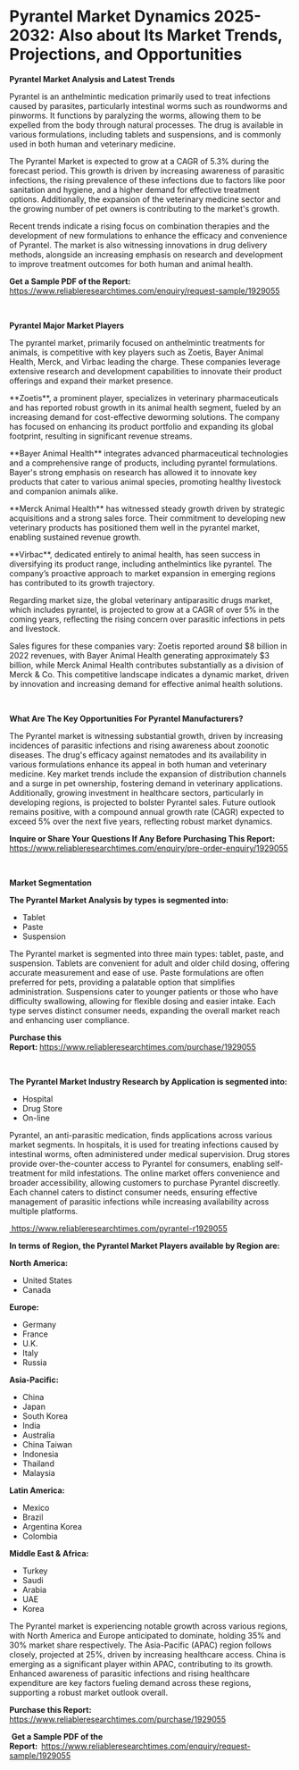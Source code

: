 <p><h1>Pyrantel Market Dynamics 2025-2032: Also about Its Market Trends, Projections, and Opportunities</h1></p><p><strong>Pyrantel Market Analysis and Latest Trends</strong></p>
<p><p>Pyrantel is an anthelmintic medication primarily used to treat infections caused by parasites, particularly intestinal worms such as roundworms and pinworms. It functions by paralyzing the worms, allowing them to be expelled from the body through natural processes. The drug is available in various formulations, including tablets and suspensions, and is commonly used in both human and veterinary medicine.</p><p>The Pyrantel Market is expected to grow at a CAGR of 5.3% during the forecast period. This growth is driven by increasing awareness of parasitic infections, the rising prevalence of these infections due to factors like poor sanitation and hygiene, and a higher demand for effective treatment options. Additionally, the expansion of the veterinary medicine sector and the growing number of pet owners is contributing to the market's growth. </p><p>Recent trends indicate a rising focus on combination therapies and the development of new formulations to enhance the efficacy and convenience of Pyrantel. The market is also witnessing innovations in drug delivery methods, alongside an increasing emphasis on research and development to improve treatment outcomes for both human and animal health.</p></p>
<p><strong>Get a Sample PDF of the Report:&nbsp;</strong> <a href="https://www.reliableresearchtimes.com/enquiry/request-sample/1929055?utm_campaign=2237&utm_medium=2&utm_source=Github&utm_content=ia&utm_term=19042025&utm_id=pyrantel">https://www.reliableresearchtimes.com/enquiry/request-sample/1929055</a></p>
<p>&nbsp;</p>
<p><strong>Pyrantel Major Market Players</strong></p>
<p><p>The pyrantel market, primarily focused on anthelmintic treatments for animals, is competitive with key players such as Zoetis, Bayer Animal Health, Merck, and Virbac leading the charge. These companies leverage extensive research and development capabilities to innovate their product offerings and expand their market presence.</p><p>**Zoetis**, a prominent player, specializes in veterinary pharmaceuticals and has reported robust growth in its animal health segment, fueled by an increasing demand for cost-effective deworming solutions. The company has focused on enhancing its product portfolio and expanding its global footprint, resulting in significant revenue streams.</p><p>**Bayer Animal Health** integrates advanced pharmaceutical technologies and a comprehensive range of products, including pyrantel formulations. Bayer's strong emphasis on research has allowed it to innovate key products that cater to various animal species, promoting healthy livestock and companion animals alike.</p><p>**Merck Animal Health** has witnessed steady growth driven by strategic acquisitions and a strong sales force. Their commitment to developing new veterinary products has positioned them well in the pyrantel market, enabling sustained revenue growth.</p><p>**Virbac**, dedicated entirely to animal health, has seen success in diversifying its product range, including anthelmintics like pyrantel. The company’s proactive approach to market expansion in emerging regions has contributed to its growth trajectory.</p><p>Regarding market size, the global veterinary antiparasitic drugs market, which includes pyrantel, is projected to grow at a CAGR of over 5% in the coming years, reflecting the rising concern over parasitic infections in pets and livestock. </p><p>Sales figures for these companies vary: Zoetis reported around $8 billion in 2022 revenues, with Bayer Animal Health generating approximately $3 billion, while Merck Animal Health contributes substantially as a division of Merck & Co. This competitive landscape indicates a dynamic market, driven by innovation and increasing demand for effective animal health solutions.</p></p>
<p>&nbsp;</p>
<p><strong>What Are The Key Opportunities For Pyrantel Manufacturers?</strong></p>
<p><p>The Pyrantel market is witnessing substantial growth, driven by increasing incidences of parasitic infections and rising awareness about zoonotic diseases. The drug's efficacy against nematodes and its availability in various formulations enhance its appeal in both human and veterinary medicine. Key market trends include the expansion of distribution channels and a surge in pet ownership, fostering demand in veterinary applications. Additionally, growing investment in healthcare sectors, particularly in developing regions, is projected to bolster Pyrantel sales. Future outlook remains positive, with a compound annual growth rate (CAGR) expected to exceed 5% over the next five years, reflecting robust market dynamics.</p></p>
<p><strong>Inquire or Share Your Questions If Any Before Purchasing This Report:</strong> <a href="https://www.reliableresearchtimes.com/enquiry/pre-order-enquiry/1929055?utm_campaign=2237&utm_medium=2&utm_source=Github&utm_content=ia&utm_term=19042025&utm_id=pyrantel">https://www.reliableresearchtimes.com/enquiry/pre-order-enquiry/1929055</a></p>
<p>&nbsp;</p>
<p><strong>Market Segmentation</strong></p>
<p><strong>The Pyrantel Market Analysis by types is segmented into:</strong></p>
<p><ul><li>Tablet</li><li>Paste</li><li>Suspension</li></ul></p>
<p><p>The Pyrantel market is segmented into three main types: tablet, paste, and suspension. Tablets are convenient for adult and older child dosing, offering accurate measurement and ease of use. Paste formulations are often preferred for pets, providing a palatable option that simplifies administration. Suspensions cater to younger patients or those who have difficulty swallowing, allowing for flexible dosing and easier intake. Each type serves distinct consumer needs, expanding the overall market reach and enhancing user compliance.</p></p>
<p><strong>Purchase this Report:&nbsp;</strong><a href="https://www.reliableresearchtimes.com/purchase/1929055?utm_campaign=2237&utm_medium=2&utm_source=Github&utm_content=ia&utm_term=19042025&utm_id=pyrantel">https://www.reliableresearchtimes.com/purchase/1929055</a></p>
<p>&nbsp;</p>
<p><strong>The Pyrantel Market Industry Research by Application is segmented into:</strong></p>
<p><ul><li>Hospital</li><li>Drug Store</li><li>On-line</li></ul></p>
<p><p>Pyrantel, an anti-parasitic medication, finds applications across various market segments. In hospitals, it is used for treating infections caused by intestinal worms, often administered under medical supervision. Drug stores provide over-the-counter access to Pyrantel for consumers, enabling self-treatment for mild infestations. The online market offers convenience and broader accessibility, allowing customers to purchase Pyrantel discreetly. Each channel caters to distinct consumer needs, ensuring effective management of parasitic infections while increasing availability across multiple platforms.</p></p>
<p><a href="https://www.reliableresearchtimes.com/pyrantel-r1929055?utm_campaign=2237&utm_medium=2&utm_source=Github&utm_content=ia&utm_term=19042025&utm_id=pyrantel">&nbsp;https://www.reliableresearchtimes.com/pyrantel-r1929055</a></p>
<p><strong>In terms of Region, the Pyrantel Market Players available by Region are:</strong></p>
<p>
    <p> <strong> North America: </strong>
        <ul>
            <li>United States</li>
            <li>Canada</li>
        </ul>
        </p> 
    <p> <strong> Europe: </strong>
        <ul>
            <li>Germany</li>
            <li>France</li>
            <li>U.K.</li>
            <li>Italy</li>
            <li>Russia</li>
        </ul>
        </p> 
    <p> <strong> Asia-Pacific: </strong>
        <ul>
            <li>China</li>
            <li>Japan</li>
            <li>South Korea</li>
            <li>India</li>
            <li>Australia</li>
            <li>China Taiwan</li>
            <li>Indonesia</li>
            <li>Thailand</li>
            <li>Malaysia</li>
        </ul>
        </p> 
    <p> <strong> Latin America: </strong>
        <ul>
            <li>Mexico</li>
            <li>Brazil</li>
            <li>Argentina Korea</li>
            <li>Colombia</li>
        </ul>
        </p> 
    <p> <strong> Middle East & Africa: </strong>
        <ul>
            <li>Turkey</li>
            <li>Saudi</li>
            <li>Arabia</li>
            <li>UAE</li>
            <li>Korea</li>
        </ul>
    </p>
    </p>
<p><p>The Pyrantel market is experiencing notable growth across various regions, with North America and Europe anticipated to dominate, holding 35% and 30% market share respectively. The Asia-Pacific (APAC) region follows closely, projected at 25%, driven by increasing healthcare access. China is emerging as a significant player within APAC, contributing to its growth. Enhanced awareness of parasitic infections and rising healthcare expenditure are key factors fueling demand across these regions, supporting a robust market outlook overall.</p></p>
<p><strong>Purchase this Report: </strong><a href="https://www.reliableresearchtimes.com/purchase/1929055?utm_campaign=2237&utm_medium=2&utm_source=Github&utm_content=ia&utm_term=19042025&utm_id=pyrantel">https://www.reliableresearchtimes.com/purchase/1929055</a></p>
<p>&nbsp;<strong>Get a Sample PDF of the Report:&nbsp;&nbsp;</strong><a href="https://www.reliableresearchtimes.com/enquiry/request-sample/1929055?utm_campaign=2237&utm_medium=2&utm_source=Github&utm_content=ia&utm_term=19042025&utm_id=pyrantel">https://www.reliableresearchtimes.com/enquiry/request-sample/1929055</a></p>
<p><strong></strong></p>
<p><p></p><p></p><p></p></p>